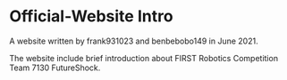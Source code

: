 # Official-Website Intro

A website written by frank931023 and benbebobo149 in June 2021. 

The website include brief introduction about FIRST Robotics Competition Team 7130 FutureShock.





